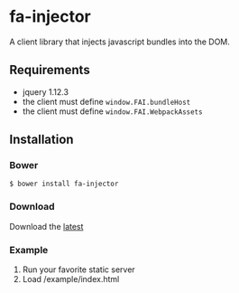 # fa-injector

A client library that injects javascript bundles into the DOM.

## Requirements

- jquery 1.12.3
- the client must define `window.FAI.bundleHost`
- the client must define `window.FAI.WebpackAssets`

## Installation

### Bower

```
$ bower install fa-injector
```

### Download

Download the [latest](https://github.com/cnnlabs/injectorjs/archive/master.zip)

### Example

1. Run your favorite static server
2. Load /example/index.html
